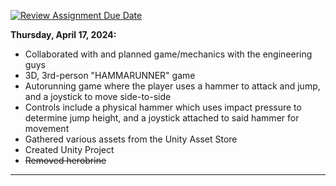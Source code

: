 [![Review Assignment Due Date](https://classroom.github.com/assets/deadline-readme-button-24ddc0f5d75046c5622901739e7c5dd533143b0c8e959d652212380cedb1ea36.svg)](https://classroom.github.com/a/I9Y6Lby2)


**Thursday, April 17, 2024:**
- Collaborated with and planned game/mechanics with the engineering guys
- 3D, 3rd-person "HAMMARUNNER" game
 - Autorunning game where the player uses a hammer to attack and jump, and a joystick to move side-to-side
 - Controls include a physical hammer which uses impact pressure to determine jump height, and a joystick attached to said hammer for movement
- Gathered various assets from the Unity Asset Store
- Created Unity Project
- ~~Removed herobrine~~

***
